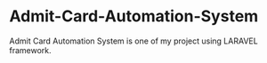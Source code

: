 # Admit-Card-Automation-System
Admit Card Automation System is one of my project using LARAVEL framework.
